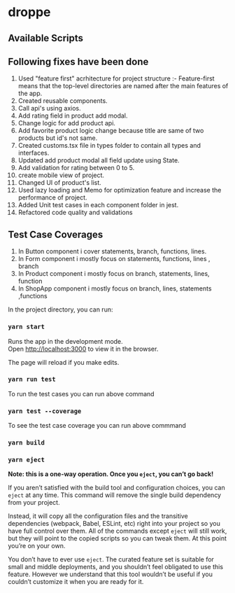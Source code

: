 # droppe

## Available Scripts

## Following fixes have been done

1. Used "feature first" acrhitecture for project structure :- Feature-first means that the top-level directories are named after the main features of the app.
2. Created reusable components.
3. Call api's using axios.
4. Add rating field in product add modal.
5. Change logic for add product api. 
6. Add favorite product logic change because title are same of two products but id's not same.
7. Created customs.tsx file in types folder to contain all types and interfaces.
8. Updated add product modal all field update using State.
9. Add validation for rating between 0 to 5.
10. create mobile view of project. 
11. Changed UI of product's list.
12. Used lazy loading and Memo for optimization feature and increase the performance of project.
13. Added Unit test cases in each component folder in jest.
14. Refactored code quality and validations

## Test Case Coverages
1. In Button component i cover statements, branch, functions, lines.
2. In Form component  i mostly focus on statements, functions, lines , branch
3. In Product component i mostly focus on branch, statements, lines, function
4. In ShopApp component i mostly focus on  branch, lines, statements ,functions

In the project directory, you can run:

### `yarn start`

Runs the app in the development mode.<br />
Open [http://localhost:3000](http://localhost:3000) to view it in the browser.

The page will reload if you make edits.<br />


### `yarn run test`

To run the test cases you can run above command

### `yarn test --coverage`

To see the test case coverage you can run above commmand

### `yarn build`


### `yarn eject`

**Note: this is a one-way operation. Once you `eject`, you can’t go back!**

If you aren’t satisfied with the build tool and configuration choices, you can `eject` at any time. This command will remove the single build dependency from your project.

Instead, it will copy all the configuration files and the transitive dependencies (webpack, Babel, ESLint, etc) right into your project so you have full control over them. All of the commands except `eject` will still work, but they will point to the copied scripts so you can tweak them. At this point you’re on your own.

You don’t have to ever use `eject`. The curated feature set is suitable for small and middle deployments, and you shouldn’t feel obligated to use this feature. However we understand that this tool wouldn’t be useful if you couldn’t customize it when you are ready for it.